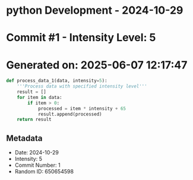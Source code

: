 ﻿# python Development - 2024-10-29
# Commit #1 - Intensity Level: 5
# Generated on: 2025-06-07 12:17:47
```python
def process_data_1(data, intensity=5):
    '''Process data with specified intensity level'''
    result = []
    for item in data:
        if item > 0:
            processed = item * intensity + 65
            result.append(processed)
    return result
```
## Metadata
- Date: 2024-10-29
- Intensity: 5
- Commit Number: 1
- Random ID: 650654598
